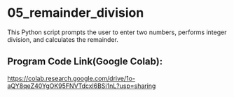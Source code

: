 # 05_remainder_division
This Python script prompts the user to enter two numbers, performs integer division, and calculates the remainder.

## Program Code Link(Google Colab):
https://colab.research.google.com/drive/1o-aQY8qeZ40YgOK95FNVTdcxl6BSi1nL?usp=sharing